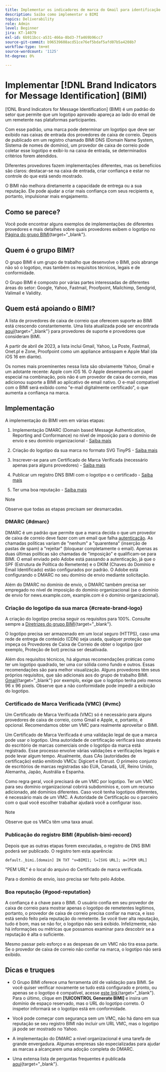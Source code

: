 ```yaml
---
title: Implementar os indicadores de marca do Gmail para identificação de mensagem (BIMI)
description: Saiba como implementar o BIMI
topics: Deliverability
role: Admin
level: Beginner
jira: KT-14079
exl-id: 6b911bcc-a531-466a-8bd3-7fa469b96cc7
source-git-commit: b96539608acd51ce76ef5bdaf5afd07b5a4208b7
workflow-type: tm+mt
source-wordcount: '1125'
ht-degree: 0%

---
```


# Implementar [!DNL Brand Indicators for Message Identification] (BIMI)

[!DNL Brand Indicators for Message Identification] (BIMI) é um padrão do setor que permite que um logotipo aprovado apareça ao lado do email de um remetente nas plataformas participantes.

Com esse padrão, uma marca pode determinar um logotipo que deve ser exibido nas caixas de entrada dos provedores de caixa de correio. Depois de publicado em um registro chamado BIMI DNS (Domain Name System, Sistema de nomes de domínio), um provedor de caixa de correio pode coletar esse logotipo e exibi-lo na caixa de entrada, se determinados critérios forem atendidos.

Diferentes provedores fazem implementações diferentes, mas os benefícios são claros: destacar-se na caixa de entrada, criar confiança e estar no controle do que está sendo mostrado.

O BIMI não melhora diretamente a capacidade de entrega ou a sua reputação. Ele pode ajudar a criar mais confiança com seus recipients e, portanto, impulsionar mais engajamento.

## Como se parece?

Você pode encontrar alguns exemplos de implementações de diferentes provedores e mais detalhes sobre quais provedores exibem o logotipo no [Página do grupo BIMI](https://bimigroup.org/where-is-my-bimi-logo-displayed/){target="_blank"}.

## Quem é o grupo BIMI?

O grupo BIMI é um grupo de trabalho que desenvolve o BIMI, pois abrange não só o logotipo, mas também os requisitos técnicos, legais e de conformidade.

O Grupo BIMI é composto por várias partes interessadas de diferentes áreas do setor: Google, Yahoo, Fastmail, Proofpoint, Mailchimp, Sendgrid, Valimail e Validity.

## Quem está apoiando o BIMI?

A lista de provedores de caixa de correio que oferecem suporte ao BIMI está crescendo constantemente. Uma lista atualizada pode ser encontrada [aqui](https://bimigroup.org/bimi-infographic/){target="_blank"} para provedores de suporte e provedores que consideram BIMI.

A partir de abril de 2023, a lista inclui Gmail, Yahoo, La Poste, Fastmail, Onet.pl e Zone, Proofpoint como um appliance antisspam e Apple Mail (da iOS 16 em diante).

Os nomes mais proeminentes nessa lista são obviamente Yahoo, Gmail e um adotante recente: Apple com iOS 16. O Apple desempenha um papel especial na combinação, pois não é um provedor de caixa de correio, mas adicionou suporte a BIMI ao aplicativo de email nativo. O e-mail compatível com o BIMI será exibido como &quot;e-mail digitalmente certificado&quot;, o que aumenta a confiança na marca.

## Implementação

A implementação do BIMI vem em várias etapas:

1. Implementação DMARC (Domain based Message Authentication, Reporting and Conformance) no nível de imposição para o domínio de envio e seu domínio organizacional - [Saiba mais](#dmarc)

1. Criação do logotipo da sua marca no formato SVG TinyPS - [Saiba mais](#create-brand-logo)

1. Inscrever-se para um Certificado de Marca Verificada (necessário apenas para alguns provedores) - [Saiba mais](#vmc)

1. Publicar um registro DNS BIMI com o logotipo e o certificado - [Saiba mais](#publish-bimi-record)

1. Ter uma boa reputação - [Saiba mais](#good-reputation)

>[!NOTE]
>
>Observe que todas as etapas precisam ser desmarcadas.


### DMARC {#dmarc}

DMARC é um padrão que permite que a marca decida o que um provedor de caixa de correio deve fazer com um email que falha [autenticação](../additional-resources/authentication.md). As chamadas políticas variam de &quot;nenhum&quot; a &quot;quarentena&quot; (inserção de pastas de spam) a &quot;rejeitar&quot; (bloquear completamente o email). Apenas as duas últimas políticas são chamadas de &quot;imposição&quot; e qualificam-se para BIMI. O email enviado pelo Adobe está passando a autenticação, já que o SPF (Estrutura de Política do Remetente) e o DKIM (Chaves do Domínio e Email Identificado) estão configurados por padrão. O Adobe está configurando o DMARC no seu domínio de envio mediante solicitação.

Além do DMARC no domínio de envio, o DMARC também precisa ser empregado no nível de imposição do domínio organizacional (se o domínio de envio for news.example.com, example.com é o domínio organizacional).

### Criação do logotipo da sua marca {#create-brand-logo}

A criação do logotipo precisa seguir os requisitos para 100%. Consulte sempre a [Diretrizes do grupo BIMI](https://bimigroup.org/creating-bimi-svg-logo-files/){target="_blank"}.

O logotipo precisa ser armazenado em um local seguro (HTTPS), caso uma rede de entrega de conteúdo (CDN) seja usada, qualquer proteção que impeça os Provedores de Caixa de Correio de obter o logotipo (por exemplo, Proteção de bot) precisa ser desativada.

Além dos requisitos técnicos, há algumas recomendações práticas como ter um logotipo quadrado, ter uma cor sólida como fundo e outros. Essas recomendações são para melhor visualização. Alguns provedores têm seus próprios requisitos, que são adicionais aos do grupo de trabalho BIMI. [Gmail](https://support.google.com/a/answer/10911027?sjid=903725605955621707-EU){target="_blank"} por exemplo, exige que o logotipo tenha pelo menos 96 x 96 pixels.
Observe que a não conformidade pode impedir a exibição do logotipo.

### Certificado de Marca Verificada (VMC) {#vmc}

Um Certificado de Marca Verificada (VMC) só é necessário para alguns provedores de caixa de correio, como Gmail e Apple, e, portanto, é opcional. Recomendamos obter um VMC para realmente aproveitar o BIMI.

Um Certificado de Marca Verificada é uma validação legal de que a marca pode usar o logotipo. Uma autoridade de certificação verificará isso através do escritório de marcas comerciais onde o logotipo da marca está registrado. Esse processo envolve várias validações e verificações legais e pode levar algum tempo. Atualmente, duas CAs (autoridades de certificação) estão emitindo VMCs: Digicert e Entrust. O primeiro conjunto de escritórios de marcas registradas são EUA, Canadá, UE, Reino Unido, Alemanha, Japão, Austrália e Espanha.

Como regra geral, você precisará de um VMC por logotipo. Ter um VMC para seu domínio organizacional cobrirá subdomínios e, com um recurso adicionado, até domínios diferentes. Caso você tenha logotipos diferentes, é necessário mais de um VMC. A Autoridade de Certificação ou o parceiro com o qual você escolher trabalhar ajudará você a configurar isso.

>[!NOTE]
>
>Observe que os VMCs têm uma taxa anual.

### Publicação do registro BIMI {#publish-bimi-record}

Depois que as outras etapas forem executadas, o registro de DNS BIMI poderá ser publicado. O registro tem esta aparência:

```
default._bimi.[domain] IN TXT "v=BIMI1; l=[SVG URL]; a=[PEM URL]
```

&quot;PEM URL&quot; é o local do arquivo do Certificado de marca verificada.

Para o domínio de envio, isso precisa ser feito pelo Adobe.

### Boa reputação {#good-reputation}

A confiança é a chave para o BIMI. O usuário confia em seu provedor de caixa de correio para mostrar apenas o logotipo de remetentes legítimos, portanto, o provedor de caixa de correio precisa confiar na marca, e isso está sendo feito pela reputação do remetente. Se você tiver alta reputação, tudo é bom, mas se não for, o logotipo não será exibido. Infelizmente, não há informações ou métricas que possamos examinar para descobrir se a reputação é alta o suficiente.

Mesmo passar pelo esforço e as despesas de um VMC não tira essa parte. Se o provedor de caixa de correio não confiar na marca, o logotipo não será exibido.

## Dicas e truques

* O Grupo BIMI oferece uma ferramenta útil de validação para BIMI. Se você quiser verificar novamente se tudo está configurado e pronto, ou apenas se o logotipo é compatível, acesse [este link](https://bimigroup.org/bimi-generator/){target="_blank"}. Para o último, clique em **[!UICONTROL Generate BIMI]** e insira um domínio de espaço reservado, mas o URL do logotipo correto. O inspetor informará se o logotipo está em conformidade.

* Você pode começar com segurança sem um VMC, não há dano em sua reputação se seu registro BIMI não incluir um URL VMC, mas o logotipo já pode ser mostrado no Yahoo.

* A implementação do DMARC a nível organizacional é uma tarefa de grande envergadura. Algumas empresas são especializadas para ajudar as marcas a alcançarem uma adoção completa do DMARC.

* Uma extensa lista de perguntas frequentes é publicada [aqui](https://bimigroup.org/faqs-for-senders-esps/){target="_blank"}.
